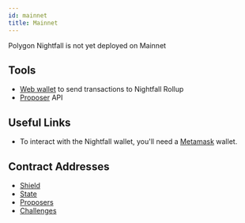 ```yaml
---
id: mainnet
title: Mainnet
---
```


Polygon Nightfall is not yet deployed on Mainnet

## Tools

- [Web wallet](https://wallet.polygon-nightfall.technology) to send transactions to Nightfall Rollup
- [Proposer](https://proposer.polygon-nightfall.technology/healthcheck) API

## Useful Links

- To interact with the Nightfall wallet, you'll need a [Metamask](https://metamask.io/) wallet.

## Contract Addresses

- [Shield](https://proposer.polygon-nightfall.technology/contract-address/Shield)
- [State](https://proposer.polygon-nightfall.technology/contract-address/State)
- [Proposers](https://proposer.polygon-nightfall.technology/contract-address/Proposers)
- [Challenges](https://proposer.polygon-nightfall.technology/contract-address/Challenges)
